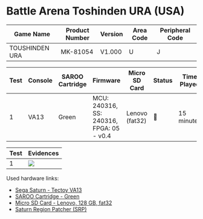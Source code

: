 # Battle Arena Toshinden URA (USA)

| Game Name      | Product Number | Version | Area Code | Peripheral Code |
| -------------- | -------------- | ------- | --------- | --------------- |
| TOUSHINDEN URA | MK-81054       | V1.000  | U         | J               |

| Test | Console | SAROO Cartridge | Firmware                                 | Micro SD Card  | Status | Time Played |
| ---- | ------- | --------------- | ---------------------------------------- | -------------- | ------ | ----------- |
| 1    | VA13    | Green           | MCU: 240316, SS: 240316, FPGA: 05 - v0.4 | Lenovo (fat32) | :100:  | 15 minutes  |

| Test | Evidences                                                                                        |
| ---- | ------------------------------------------------------------------------------------------------ |
| 1    | [![](https://img.youtube.com/vi/wG_uJ9ltENI/0.jpg)](https://www.youtube.com/watch?v=wG_uJ9ltENI) |

Used hardware links:

- [Sega Saturn - Tectoy VA13](../../../../Info/Consoles/VA13/README.md)
- [SAROO Cartridge - Green](../../../../Info/Cartridges/RetroGameParadiseStore/1.32F/README.md)
- [Micro SD Card - Lenovo, 128 GB, fat32](../../../../Info/SdCards/Lenovo/128GB/fat32/README.md)
- [Saturn Region Patcher (SRP)](https://segaxtreme.net/resources/saturn-region-patcher.81/download)

